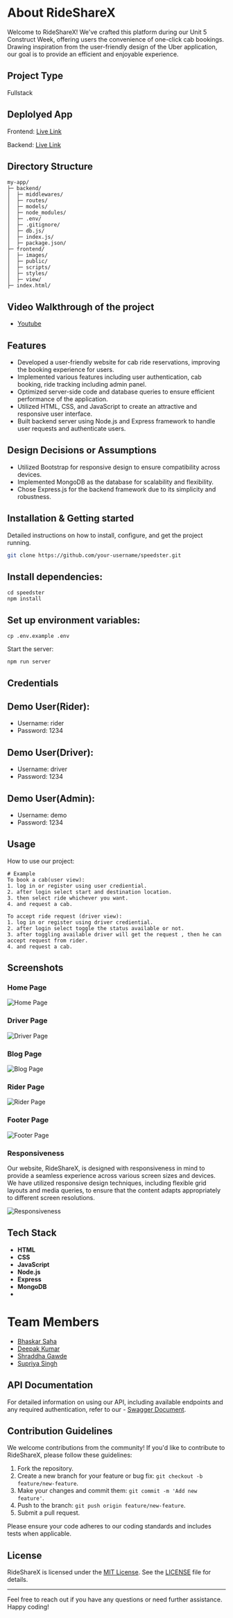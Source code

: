 # About RideShareX

Welcome to RideShareX! We've crafted this platform during our Unit 5 Construct Week, offering users the convenience of one-click cab bookings. Drawing inspiration from the user-friendly design of the Uber application, our goal is to provide an efficient and enjoyable experience.

## Project Type
Fullstack

## Deplolyed App
Frontend: [Live Link](https://moonlit-trifle-686331.netlify.app/)

Backend: [Live Link](https://tech-sankat-nivaaran-4321.onrender.com/)

## Directory Structure

```
my-app/
├─ backend/
│  ├─ middlewares/
│  ├─ routes/
│  ├─ models/
│  ├─ node_modules/
│  ├─ .env/
│  ├─ .gitignore/
│  ├─ db.js/
│  ├─ index.js/
│  ├─ package.json/
├─ frontend/
│  ├─ images/
│  ├─ public/
│  ├─ scripts/
│  ├─ styles/
│  ├─ view/
├─ index.html/
```

## Video Walkthrough of the project
- [Youtube](https://www.youtube.com/watch?v=V1s_9XjVdTI&feature=youtu.be)
## Features

- Developed a user-friendly website for cab ride reservations, improving the booking experience for users.
- Implemented various features including user authentication, cab booking, ride tracking including admin panel.
- Optimized server-side code and database queries to ensure efficient performance of the application.
- Utilized HTML, CSS, and JavaScript to create an attractive and responsive user interface.
- Built backend server using Node.js and Express framework to handle user requests and authenticate users.

## Design Decisions or Assumptions

- Utilized Bootstrap for responsive design to ensure compatibility across devices.
- Implemented MongoDB as the database for scalability and flexibility.
- Chose Express.js for the backend framework due to its simplicity and robustness.


## Installation & Getting started
Detailed instructions on how to install, configure, and get the project running.

```bash
git clone https://github.com/your-username/speedster.git
```
## Install dependencies:
```
cd speedster
npm install
```
## Set up environment variables:
```
cp .env.example .env
```
Start the server:
```
npm run server
```
## Credentials
## Demo User(Rider):
- Username: rider
- Password: 1234
## Demo User(Driver):
- Username: driver
- Password: 1234
## Demo User(Admin):
- Username: demo
- Password: 1234
  
## Usage
How to use our project:

```
# Example
To book a cab(user view):
1. log in or register using user crediential.
2. after login select start and destination location.
3. then select ride whichever you want.
4. and request a cab.
```
```
To accept ride request (driver view):
1. log in or register using driver crediential.
2. after login select toggle the status available or not.
3. after toggling available driver will get the request , then he can accept request from rider.
4. and request a cab.
```
## Screenshots

### Home Page
![Home Page](https://github.com/bsaha12/tech-sankat-nivaaran-4321/assets/131662969/7ad19d2d-c9dd-4a39-bc39-c89522e3ebc3)

### Driver Page
![Driver Page](https://github.com/bsaha12/tech-sankat-nivaaran-4321/assets/131662969/5829156e-dd5a-44cb-b77c-92d9bdcdc33e)

### Blog Page
![Blog Page](https://github.com/bsaha12/tech-sankat-nivaaran-4321/assets/131662969/f1afb70e-46ce-445c-9c67-af05b098a5fe)

### Rider Page
![Rider Page](https://github.com/bsaha12/tech-sankat-nivaaran-4321/assets/131662969/d76cbd1a-8886-48bc-b56c-76eb6f6d4e41)

### Footer Page
![Footer Page](https://github.com/bsaha12/tech-sankat-nivaaran-4321/assets/131662969/354e045b-9982-4241-a12e-1133788d8db3)

### Responsiveness
Our website, RideShareX, is designed with responsiveness in mind to provide a seamless experience across various screen sizes and devices. We have utilized responsive design techniques, including flexible grid layouts and media queries, to ensure that the content adapts appropriately to different screen resolutions.

![Responsiveness](https://github.com/bsaha12/tech-sankat-nivaaran-4321/assets/131662969/b69484d7-67c8-4258-a4d3-a16c48d0eb9f)

## Tech Stack

- **HTML**
- **CSS**
- **JavaScript**
- **Node.js**
- **Express**
- **MongoDB**
- 
# Team Members
- [Bhaskar Saha](https://github.com/bsaha12)
- [Deepak Kumar](https://github.com/DEEPAK101020)
- [Shraddha Gawde](https://github.com/shraddha-gawde)
- [Supriya Singh](https://github.com/Supriyasingh2)

## API Documentation

For detailed information on using our API, including available endpoints and any required authentication, refer to our - [Swagger Document](https://tech-sankat-nivaaran-4321.onrender.com/apidocs/).

## Contribution Guidelines

We welcome contributions from the community! If you'd like to contribute to RideShareX, please follow these guidelines:

1. Fork the repository.
2. Create a new branch for your feature or bug fix: `git checkout -b feature/new-feature`.
3. Make your changes and commit them: `git commit -m 'Add new feature'`.
4. Push to the branch: `git push origin feature/new-feature`.
5. Submit a pull request.

Please ensure your code adheres to our coding standards and includes tests when applicable.

## License

RideShareX is licensed under the [MIT License](LICENSE). See the [LICENSE](LICENSE) file for details.

---

Feel free to reach out if you have any questions or need further assistance. Happy coding!
